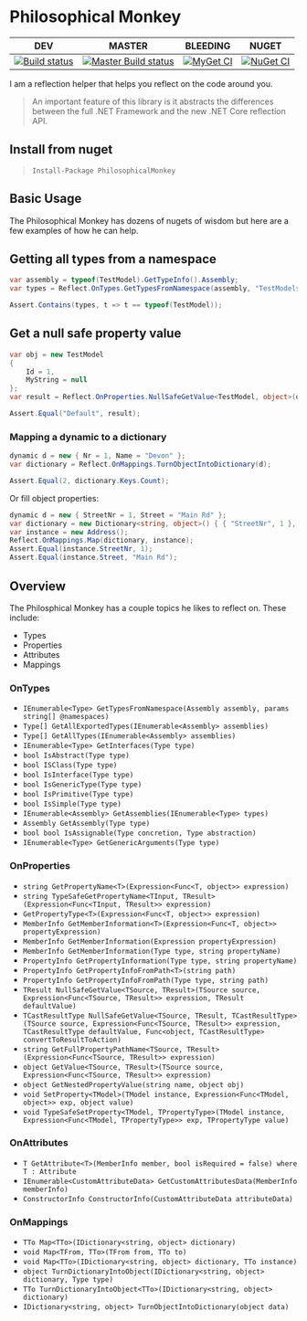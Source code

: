 # Philosophical Monkey

| DEV |MASTER|BLEEDING|NUGET|
|-----|------|--------|-----|
|[![Build status](https://ci.appveyor.com/api/projects/status/05drr0dq7omoru07?svg=true)](https://ci.appveyor.com/project/dburriss/philosophicalmonkey)|[![Master Build status](https://ci.appveyor.com/api/projects/status/pmgou6qm452s50d0/branch/master?svg=true)](https://ci.appveyor.com/project/dburriss/philosophicalmonkey/branch/master)|[![MyGet CI](https://img.shields.io/myget/dburriss-ci/vpre/PhilosophicalMonkey.svg)](http://myget.org/gallery/dburriss-ci)|[![NuGet CI](https://img.shields.io/nuget/v/PhilosophicalMonkey.svg)](https://www.nuget.org/packages/PhilosophicalMonkey/)|
 

I am a reflection helper that helps you reflect on the code around you.

> An important feature of this library is it abstracts the differences between the full .NET Framework and the new .NET Core reflection API.

## Install from nuget

> `Install-Package PhilosophicalMonkey`

## Basic Usage

The Philosophical Monkey has dozens of nugets of wisdom but here are a few examples of how he can help.

## Getting all types from a namespace

```csharp
var assembly = typeof(TestModel).GetTypeInfo().Assembly;
var types = Reflect.OnTypes.GetTypesFromNamespace(assembly, "TestModels");

Assert.Contains(types, t => t == typeof(TestModel));
```

## Get a null safe property value

```csharp
var obj = new TestModel
{
    Id = 1,
    MyString = null
};
var result = Reflect.OnProperties.NullSafeGetValue<TestModel, object>(obj, x => x.MyString, "Default");

Assert.Equal("Default", result);
```

### Mapping a dynamic to a dictionary

```csharp
dynamic d = new { Nr = 1, Name = "Devon" };
var dictionary = Reflect.OnMappings.TurnObjectIntoDictionary(d);

Assert.Equal(2, dictionary.Keys.Count);
```

Or fill object properties:

```csharp
dynamic d = new { StreetNr = 1, Street = "Main Rd" };
var dictionary = new Dictionary<string, object>() { { "StreetNr", 1 }, { "Street", "Main Rd" } };
var instance = new Address();
Reflect.OnMappings.Map(dictionary, instance);
Assert.Equal(instance.StreetNr, 1);
Assert.Equal(instance.Street, "Main Rd");
```

## Overview

The Philosphical Monkey has a couple topics he likes to reflect on. These include:

* Types
* Properties
* Attributes
* Mappings

### OnTypes

* `IEnumerable<Type> GetTypesFromNamespace(Assembly assembly, params string[] @namespaces)`
* `Type[] GetAllExportedTypes(IEnumerable<Assembly> assemblies)`
* `Type[] GetAllTypes(IEnumerable<Assembly> assemblies)`
* `IEnumerable<Type> GetInterfaces(Type type)`
* `bool IsAbstract(Type type)`
* `bool ISClass(Type type)`
* `bool IsInterface(Type type)`
* `bool IsGenericType(Type type)`
* `bool IsPrimitive(Type type)`
* `bool IsSimple(Type type)`
* `IEnumerable<Assembly> GetAssemblies(IEnumerable<Type> types)`
* `Assembly GetAssembly(Type type)`
* `bool bool IsAssignable(Type concretion, Type abstraction)`
* `IEnumerable<Type> GetGenericArguments(Type type)`

### OnProperties

* `string GetPropertyName<T>(Expression<Func<T, object>> expression)`
* `string TypeSafeGetPropertyName<TInput, TResult>(Expression<Func<TInput, TResult>> expression)`
* `GetPropertyType<T>(Expression<Func<T, object>> expression)`
* `MemberInfo GetMemberInformation<T>(Expression<Func<T, object>> propertyExpression)`
* `MemberInfo GetMemberInformation(Expression propertyExpression)`
* `MemberInfo GetMemberInformation(Type type, string propertyName)`
* `PropertyInfo GetPropertyInformation(Type type, string propertyName)`
* `PropertyInfo GetPropertyInfoFromPath<T>(string path)`
* `PropertyInfo GetPropertyInfoFromPath(Type type, string path)`
* `TResult NullSafeGetValue<TSource, TResult>(TSource source, Expression<Func<TSource, TResult>> expression, TResult defaultValue)`
* `TCastResultType NullSafeGetValue<TSource, TResult, TCastResultType>(TSource source, Expression<Func<TSource, TResult>> expression, TCastResultType defaultValue, Func<object, TCastResultType> convertToResultToAction)`
* `string GetFullPropertyPathName<TSource, TResult>(Expression<Func<TSource, TResult>> expression)`
* `object GetValue<TSource, TResult>(TSource source, Expression<Func<TSource, TResult>> expression)`
* `object GetNestedPropertyValue(string name, object obj)`
* `void SetProperty<TModel>(TModel instance, Expression<Func<TModel, object>> exp, object value)`
* `void TypeSafeSetProperty<TModel, TPropertyType>(TModel instance, Expression<Func<TModel, TPropertyType>> exp, TPropertyType value)`

### OnAttributes

* `T GetAttribute<T>(MemberInfo member, bool isRequired = false) where T : Attribute`
* `IEnumerable<CustomAttributeData> GetCustomAttributesData(MemberInfo memberInfo)`
* `ConstructorInfo ConstructorInfo(CustomAttributeData attributeData)`

### OnMappings

* `TTo Map<TTo>(IDictionary<string, object> dictionary)`
* `void Map<TFrom, TTo>(TFrom from, TTo to)`
* `void Map<TTo>(IDictionary<string, object> dictionary, TTo instance)`
* `object TurnDictionaryIntoObject(IDictionary<string, object> dictionary, Type type)`
* `TTo TurnDictionaryIntoObject<TTo>(IDictionary<string, object> dictionary)`
* `IDictionary<string, object> TurnObjectIntoDictionary(object data)`
